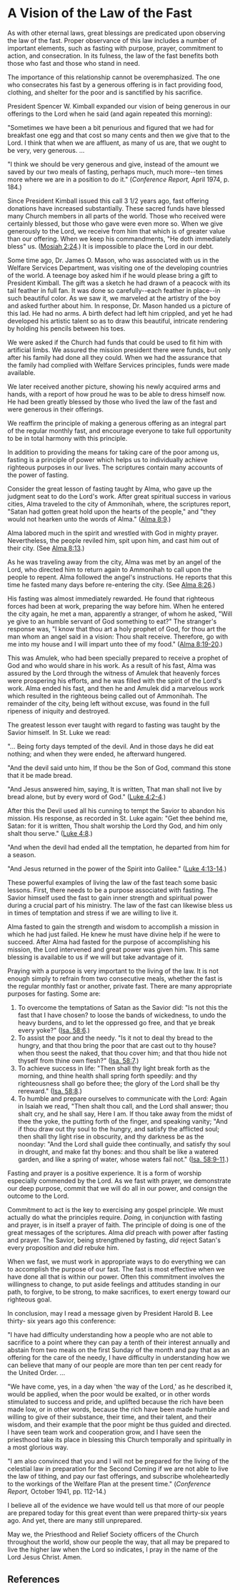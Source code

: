 # A Vision of the Law of the Fast

As with other eternal laws, great blessings are predicated upon observing the
law of the fast. Proper observance of this law includes a number of important
elements, such as fasting with purpose, prayer, commitment to action, and
consecration. In its fulness, the law of the fast benefits both those who fast
and those who stand in need.

The importance of this relationship cannot be overemphasized. The one who
consecrates his fast by a generous offering is in fact providing food,
clothing, and shelter for the poor and is sanctified by his sacrifice.

President Spencer W. Kimball expanded our vision of being generous in our
offerings to the Lord when he said (and again repeated this morning):

"Sometimes we have been a bit penurious and figured that we had for breakfast
one egg and that cost so many cents and then we give that to the Lord. I think
that when we are affluent, as many of us are, that we ought to be very, very
generous. ...

"I think we should be very generous and give, instead of the amount we saved
by our two meals of fasting, perhaps much, much more--ten times more where we
are in a position to do it." (_Conference Report,_ April 1974, p. 184.)

Since President Kimball issued this call 3 1/2 years ago, fast offering
donations have increased substantially. These sacred funds have blessed many
Church members in all parts of the world. Those who received were certainly
blessed, but those who gave were even more so. When we give generously to the
Lord, we receive from him that which is of greater value than our offering.
When we keep his commandments, "He doth immediately bless" us. ([Mosiah
2:24](/scriptures/bofm/mosiah/2.24?lang=eng#23).) It is impossible to place
the Lord in our debt.

Some time ago, Dr. James O. Mason, who was associated with us in the Welfare
Services Department, was visiting one of the developing countries of the
world. A teenage boy asked him if he would please bring a gift to President
Kimball. The gift was a sketch he had drawn of a peacock with its tail feather
in full fan. It was done so carefully--each feather in place--in such
beautiful color. As we saw it, we marveled at the artistry of the boy and
asked further about him. In response, Dr. Mason handed us a picture of this
lad. He had no arms. A birth defect had left him crippled, and yet he had
developed his artistic talent so as to draw this beautiful, intricate
rendering by holding his pencils between his toes.

We were asked if the Church had funds that could be used to fit him with
artificial limbs. We assured the mission president there were funds, but only
after his family had done all they could. When we had the assurance that the
family had complied with Welfare Services principles, funds were made
available.

We later received another picture, showing his newly acquired arms and hands,
with a report of how proud he was to be able to dress himself now. He had been
greatly blessed by those who lived the law of the fast and were generous in
their offerings.

We reaffirm the principle of making a generous offering as an integral part of
the regular monthly fast, and encourage everyone to take full opportunity to
be in total harmony with this principle.

In addition to providing the means for taking care of the poor among us,
fasting is a principle of power which helps us to individually achieve
righteous purposes in our lives. The scriptures contain many accounts of the
power of fasting.

Consider the great lesson of fasting taught by Alma, who gave up the judgment
seat to do the Lord's work. After great spiritual success in various cities,
Alma traveled to the city of Ammonihah, where, the scriptures report, "Satan
had gotten great hold upon the hearts of the people," and "they would not
hearken unto the words of Alma." ([Alma
8:9](/scriptures/bofm/alma/8.9?lang=eng#8).)

Alma labored much in the spirit and wrestled with God in mighty prayer.
Nevertheless, the people reviled him, spit upon him, and cast him out of their
city. (See [Alma 8:13](/scriptures/bofm/alma/8.13?lang=eng#12).)

As he was traveling away from the city, Alma was met by an angel of the Lord,
who directed him to return again to Ammonihah to call upon the people to
repent. Alma followed the angel's instructions. He reports that this time he
fasted many days before re-entering the city. (See [Alma
8:26](/scriptures/bofm/alma/8.26?lang=eng#25).)

His fasting was almost immediately rewarded. He found that righteous forces
had been at work, preparing the way before him. When he entered the city
again, he met a man, apparently a stranger, of whom he asked, "Will ye give to
an humble servant of God something to eat?" The stranger's response was, "I
know that thou art a holy prophet of God, for thou art the man whom an angel
said in a vision: Thou shalt receive. Therefore, go with me into my house and
I will impart unto thee of my food." ([Alma
8:19-20](/scriptures/bofm/alma/8.19-20?lang=eng#18).)

This was Amulek, who had been specially prepared to receive a prophet of God
and who would share in his work. As a result of his fast, Alma was assured by
the Lord through the witness of Amulek that heavenly forces were prospering
his efforts, and he was filled with the spirit of the Lord's work. Alma ended
his fast, and then he and Amulek did a marvelous work which resulted in the
righteous being called out of Ammonihah. The remainder of the city, being left
without excuse, was found in the full ripeness of iniquity and destroyed.

The greatest lesson ever taught with regard to fasting was taught by the
Savior himself. In St. Luke we read:

"... Being forty days tempted of the devil. And in those days he did eat
nothing; and when they were ended, he afterward hungered.

"And the devil said unto him, If thou be the Son of God, command this stone
that it be made bread.

"And Jesus answered him, saying, It is written, That man shall not live by
bread alone, but by every word of God." ([Luke
4:2-4](/scriptures/nt/luke/4.2-4?lang=eng#1).)

After this the Devil used all his cunning to tempt the Savior to abandon his
mission. His response, as recorded in St. Luke again: "Get thee behind me,
Satan: for it is written, Thou shalt worship the Lord thy God, and him only
shalt thou serve." ([Luke 4:8](/scriptures/nt/luke/4.8?lang=eng#7).)

"And when the devil had ended all the temptation, he departed from him for a
season.

"And Jesus returned in the power of the Spirit into Galilee." ([Luke
4:13-14](/scriptures/nt/luke/4.13-14?lang=eng#12).)

These powerful examples of living the law of the fast teach some basic
lessons. First, there needs to be a purpose associated with fasting. The
Savior himself used the fast to gain inner strength and spiritual power during
a crucial part of his ministry. The law of the fast can likewise bless us in
times of temptation and stress if we are willing to live it.

Alma fasted to gain the strength and wisdom to accomplish a mission in which
he had just failed. He knew he must have divine help if he were to succeed.
After Alma had fasted for the purpose of accomplishing his mission, the Lord
intervened and great power was given him. This same blessing is available to
us if we will but take advantage of it.

Praying with a purpose is very important to the living of the law. It is not
enough simply to refrain from two consecutive meals, whether the fast is the
regular monthly fast or another, private fast. There are many appropriate
purposes for fasting. Some are:

  1. To overcome the temptations of Satan as the Savior did: "Is not this the fast that I have chosen? to loose the bands of wickedness, to undo the heavy burdens, and to let the oppressed go free, and that ye break every yoke?" ([Isa. 58:6](/scriptures/ot/isa/58.6?lang=eng#5).) 
  2. To assist the poor and the needy. "Is it not to deal thy bread to the hungry, and that thou bring the poor that are cast out to thy house? when thou seest the naked, that thou cover him; and that thou hide not thyself from thine own flesh?" ([Isa. 58:7](/scriptures/ot/isa/58.7?lang=eng#6).) 
  3. To achieve success in life: "Then shall thy light break forth as the morning, and thine health shall spring forth speedily: and thy righteousness shall go before thee; the glory of the Lord shall be thy rereward." ([Isa. 58:8](/scriptures/ot/isa/58.8?lang=eng#7).) 
  4. To humble and prepare ourselves to communicate with the Lord: Again in Isaiah we read, "Then shalt thou call, and the Lord shall answer; thou shalt cry, and he shall say, Here I am. If thou take away from the midst of thee the yoke, the putting forth of the finger, and speaking vanity; "And if thou draw out thy soul to the hungry, and satisfy the afflicted soul; then shall thy light rise in obscurity, and thy darkness be as the noonday: "And the Lord shall guide thee continually, and satisfy thy soul in drought, and make fat thy bones: and thou shalt be like a watered garden, and like a spring of water, whose waters fail not." ([Isa. 58:9-11](/scriptures/ot/isa/58.9-11?lang=eng#8).) 

Fasting and prayer is a positive experience. It is a form of worship
especially commended by the Lord. As we fast with prayer, we demonstrate our
deep purpose, commit that we will do all in our power, and consign the outcome
to the Lord.

Commitment to act is the key to exercising any gospel principle. We must
actually do what the principles require. _Doing,_ in conjunction with fasting
and prayer, is in itself a prayer of faith. The principle of doing is one of
the great messages of the scriptures. Alma _did_ preach with power after
fasting and prayer. The Savior, being strengthened by fasting, _did_ reject
Satan's every proposition and _did_ rebuke him.

When we fast, we must work in appropriate ways to do everything we can to
accomplish the purpose of our fast. The fast is most effective when we have
done all that is within our power. Often this commitment involves the
willingness to change, to put aside feelings and attitudes standing in our
path, to forgive, to be strong, to make sacrifices, to exert energy toward our
righteous goal.

In conclusion, may I read a message given by President Harold B. Lee thirty-
six years ago this conference:

"I have had difficulty understanding how a people who are not able to
sacrifice to a point where they can pay a tenth of their interest annually and
abstain from two meals on the first Sunday of the month and pay that as an
offering for the care of the needy, I have difficulty in understanding how we
can believe that many of our people are more than ten per cent ready for the
United Order. ...

"We have come, yes, in a day when 'the way of the Lord,' as he described it,
would be applied, when the poor would be exalted, or in other words stimulated
to success and pride, and uplifted because the rich have been made low, or in
other words, because the rich have been made humble and willing to give of
their substance, their time, and their talent, and their wisdom, and their
example that the poor might be thus guided and directed. I have seen team work
and cooperation grow, and I have seen the priesthood take its place in
blessing this Church temporally and spiritually in a most glorious way.

"I am also convinced that you and I will not be prepared for the living of the
celestial law in preparation for the Second Coming if we are not able to live
the law of tithing, and pay our fast offerings, and subscribe wholeheartedly
to the workings of the Welfare Plan at the present time." (_Conference
Report,_ October 1941, pp. 112-14.)

I believe all of the evidence we have would tell us that more of our people
are prepared today for this great event than were prepared thirty-six years
ago. And yet, there are many still unprepared.

May we, the Priesthood and Relief Society officers of the Church throughout
the world, show our people the way, that all may be prepared to live the
higher law when the Lord so indicates, I pray in the name of the Lord Jesus
Christ. Amen.

## References


